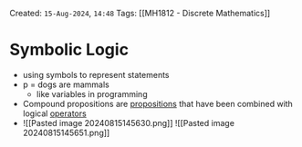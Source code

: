 Created: `15-Aug-2024`, `14:48`
Tags: [[MH1812 - Discrete Mathematics]]

# Symbolic Logic
- using symbols to represent statements
- p = dogs are mammals
	- like variables in programming
- Compound propositions are [propositions](Proposition%20and%20Paradox.md) that have been combined with logical [operators](digi%20logic.md)
- ![[Pasted image 20240815145630.png]]
![[Pasted image 20240815145651.png]]